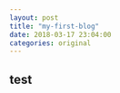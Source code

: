 ```yaml
---
layout: post
title: "my-first-blog"
date: 2018-03-17 23:04:00
categories: original
---
```


## test
